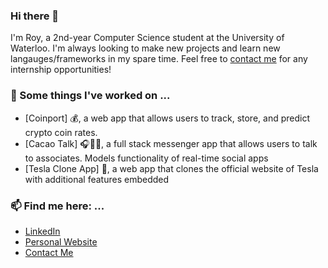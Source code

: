 ### Hi there 👋

I'm Roy, a 2nd-year Computer Science student at the University of Waterloo. I'm always looking to make new projects and learn new langauges/frameworks in my spare time. Feel free to [contact me](mailto:rchon@uwaterloo.ca) for any internship opportunities!

### 🔭 Some things I've worked on ...
- [Coinport] 💰, a web app that allows users to track, store, and predict crypto coin rates.
- [Cacao Talk] 🎧👨‍💻, a full stack messenger app that allows users to talk to associates. Models functionality of real-time social apps
- [Tesla Clone App] 🚙, a web app that clones the official website of Tesla with additional features embedded
<!--
### 🌱 I’m learning ...
- Tyescript and Node.js 
- More about data structures and algorithms on Coursera
-->
### 📫 Find me here: ...
- [LinkedIn](https://www.linkedin.com/in/roychon)
- [Personal Website](https://roychon.github.io)
- [Contact Me](mailto:rchon@uwaterloo.ca)
